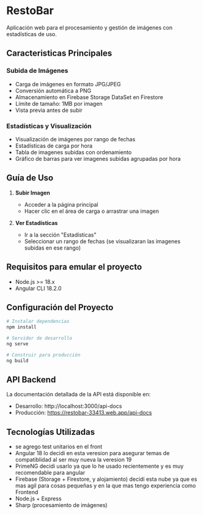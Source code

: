 # RestoBar

Aplicación web para el procesamiento y gestión de imágenes con estadísticas de uso.

## Caracteristicas Principales

### Subida de Imágenes
- Carga de imágenes en formato JPG/JPEG
- Conversión automática a PNG
- Almacenamiento en Firebase Storage
  DataSet en Firestore
- Límite de tamaño: 1MB por imagen
- Vista previa antes de subir

### Estadísticas y Visualización
- Visualización de imágenes por rango de fechas
- Estadísticas de carga por hora
- Tabla de imagenes subidas con ordenamiento
- Gráfico de barras para ver imagenes subidas agrupadas por hora

## Guía de Uso

1. **Subir Imagen**
   - Acceder a la página principal
   - Hacer clic en el área de carga o arrastrar una imagen

2. **Ver Estadísticas**
   - Ir a la sección "Estadísticas"
   - Seleccionar un rango de fechas (se visualizaran las imagenes subidas en ese rango)

## Requisitos para emular el proyecto

- Node.js >= 18.x
- Angular CLI 18.2.0

## Configuración del Proyecto

```bash
# Instalar dependencias
npm install

# Servidor de desarrollo
ng serve

# Construir para producción
ng build
```

## API Backend

La documentación detallada de la API está disponible en:
- Desarrollo: http://localhost:3000/api-docs
- Producción: https://restobar-33413.web.app/api-docs

## Tecnologías Utilizadas

- se agrego test unitarios en el front
- Angular 18 lo decidi en esta veresion para asegurar temas de compatiblidad al ser muy nueva la veresion 19
- PrimeNG decidi usarlo ya que lo he usado recientemente y es muy recomendable para angular
- Firebase (Storage + Firestore, y alojamiento) decidi esta nube ya que es mas agil para cosas pequeñas y en la que mas tengo experiencia como Frontend
- Node.js + Express
- Sharp (procesamiento de imágenes)


